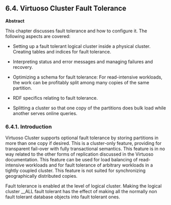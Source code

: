 <div id="fault" class="section">

<div class="titlepage">

<div>

<div>

## 6.4. Virtuoso Cluster Fault Tolerance

</div>

<div>

<div class="abstract">

**Abstract**

This chapter discusses fault tolerance and how to configure it. The
following aspects are covered:

</div>

</div>

</div>

</div>

<div class="itemizedlist">

- Setting up a fault tolerant logical cluster inside a physical cluster.
  Creating tables and indices for fault tolerance.

- Interpreting status and error messages and managing failures and
  recovery.

- Optimizing a schema for fault tolerance: For read-intensive workloads,
  the work can be profitably split among many copies of the same
  partition.

- RDF specifics relating to fault tolerance.

- Splitting a cluster so that one copy of the partitions does bulk load
  while another serves online queries.

</div>

<div id="faultfaulttolerinto" class="section">

<div class="titlepage">

<div>

<div>

### 6.4.1. Introduction

</div>

</div>

</div>

Virtuoso Cluster supports optional fault tolerance by storing partitions
in more than one copy if desired. This is a cluster-only feature,
providing for transparent fail-over with fully transactional semantics.
This feature is in no way related to the other forms of replication
discussed in the Virtuoso documentation. This feature can be used for
load balancing of read-intensive workloads and for fault tolerance of
arbitrary workloads in a tightly coupled cluster. This feature is not
suited for synchronizing geographically distributed copies.

Fault tolerance is enabled at the level of logical cluster. Making the
logical cluster \_\_ALL fault tolerant has the effect of making all the
normally non fault tolerant database objects into fault tolerant ones.

</div>

</div>
